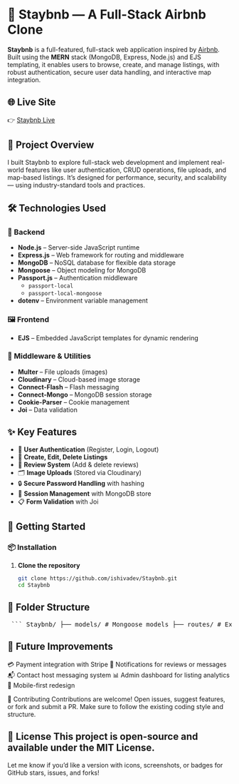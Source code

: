 # 🏡 Staybnb — A Full-Stack Airbnb Clone

**Staybnb** is a full-featured, full-stack web application inspired by [Airbnb](https://www.airbnb.com). Built using the **MERN** stack (MongoDB, Express, Node.js) and EJS templating, it enables users to browse, create, and manage listings, with robust authentication, secure user data handling, and interactive map integration.

## 🌐 Live Site

👉 [Staybnb Live](https://staybnb-project.onrender.com)

## 📌 Project Overview

I built Staybnb to explore full-stack web development and implement real-world features like user authentication, CRUD operations, file uploads, and map-based listings. It’s designed for performance, security, and scalability — using industry-standard tools and practices.

## 🛠️ Technologies Used

### 🔧 Backend

- **Node.js** – Server-side JavaScript runtime
- **Express.js** – Web framework for routing and middleware
- **MongoDB** – NoSQL database for flexible data storage
- **Mongoose** – Object modeling for MongoDB
- **Passport.js** – Authentication middleware
  - `passport-local`
  - `passport-local-mongoose`
- **dotenv** – Environment variable management

### 🖼️ Frontend

- **EJS** – Embedded JavaScript templates for dynamic rendering

### 🧩 Middleware & Utilities

- **Multer** – File uploads (images)
- **Cloudinary** – Cloud-based image storage
- **Connect-Flash** – Flash messaging
- **Connect-Mongo** – MongoDB session storage
- **Cookie-Parser** – Cookie management
- **Joi** – Data validation


## ✨ Key Features

- 🔐 **User Authentication** (Register, Login, Logout)
- 📍 **Create, Edit, Delete Listings**
- 📝 **Review System** (Add & delete reviews)
- 🗂 **Image Uploads** (Stored via Cloudinary)
- 🔒 **Secure Password Handling** with hashing
- 📁 **Session Management** with MongoDB store
- 📋 **Form Validation** with Joi

## 🚀 Getting Started

### 📦 Installation

1. **Clone the repository**
   ```bash
   git clone https://github.com/ishivadev/Staybnb.git
   cd Staybnb


## 📁 Folder Structure

<pre> ``` Staybnb/ ├── models/ # Mongoose models ├── routes/ # Express route handlers ├── views/ # EJS templates ├── public/ # Static assets (CSS, JS, Images) ├── controllers/ # Route logic separated from routes ├── middleware/ # Custom middleware ├── utils/ # Helpers & configuration ├── app.js # Entry point ├── .env # Environment variables (not committed) ├── package.json ``` </pre>


## 🧪 Future Improvements
💳 Payment integration with Stripe
🔔 Notifications for reviews or messages
📬 Contact host messaging system
📊 Admin dashboard for listing analytics
📱 Mobile-first redesign


🤝 Contributing
Contributions are welcome! Open issues, suggest features, or fork and submit a PR. Make sure to follow the existing coding style and structure.

📄 License
This project is open-source and available under the MIT License.
---
Let me know if you’d like a version with icons, screenshots, or badges for GitHub stars, issues, and forks!

